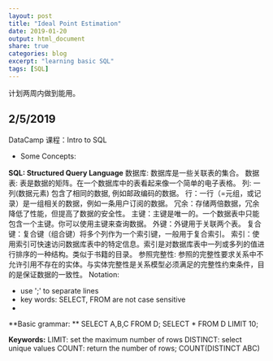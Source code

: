 ```yaml
---
layout: post
title: "Ideal Point Estimation"
date: 2019-01-20
output: html_document
share: true
categories: blog
excerpt: "learning basic SQL"
tags: [SQL]
---
```


计划两周内做到能用。

## 2/5/2019
DataCamp 课程：Intro to SQL
- Some Concepts: 

**SQL: Structured Query Language**
数据库: 数据库是一些关联表的集合。
数据表: 表是数据的矩阵。在一个数据库中的表看起来像一个简单的电子表格。
列: 一列(数据元素) 包含了相同的数据, 例如邮政编码的数据。
行：一行（=元组，或记录）是一组相关的数据，例如一条用户订阅的数据。
冗余：存储两倍数据，冗余降低了性能，但提高了数据的安全性。
主键：主键是唯一的。一个数据表中只能包含一个主键。你可以使用主键来查询数据。
外键：外键用于关联两个表。
复合键：复合键（组合键）将多个列作为一个索引键，一般用于复合索引。
索引：使用索引可快速访问数据库表中的特定信息。索引是对数据库表中一列或多列的值进行排序的一种结构。类似于书籍的目录。
参照完整性: 参照的完整性要求关系中不允许引用不存在的实体。与实体完整性是关系模型必须满足的完整性约束条件，目的是保证数据的一致性。
Notation: 
- use ';' to separate lines
- key words: SELECT, FROM are not case sensitive 
- 
**Basic grammar: **
SELECT A,B,C FROM D;
SELECT * FROM D
LIMIT 10;

**Keywords:**
LIMIT: set the maximum number of rows
DISTINCT: select unique values
COUNT: return the number of rows; COUNT(DISTINCT ABC)
